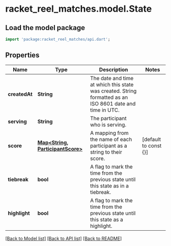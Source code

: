 # racket_reel_matches.model.State

## Load the model package
```dart
import 'package:racket_reel_matches/api.dart';
```

## Properties
Name | Type | Description | Notes
------------ | ------------- | ------------- | -------------
**createdAt** | **String** | The date and time at which this state was created. String formatted as an ISO 8601 date and time in UTC. | 
**serving** | **String** | The participant who is serving. | 
**score** | [**Map<String, ParticipantScore>**](ParticipantScore.md) | A mapping from the name of each participant as a string to their score. | [default to const {}]
**tiebreak** | **bool** | A flag to mark the time from the previous state until this state as in a tiebreak. | 
**highlight** | **bool** | A flag to mark the time from the previous state until this state as a highlight. | 

[[Back to Model list]](../README.md#documentation-for-models) [[Back to API list]](../README.md#documentation-for-api-endpoints) [[Back to README]](../README.md)


